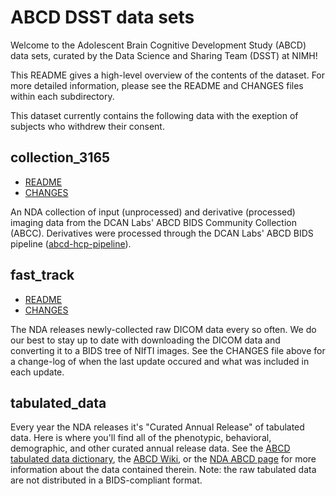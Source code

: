 # ABCD DSST data sets

Welcome to the Adolescent Brain Cognitive Development Study (ABCD) data sets, curated by the Data Science and Sharing Team (DSST) at NIMH!

This README gives a high-level overview of the contents of the dataset. For more detailed information, please see the README and CHANGES files within each subdirectory.

This dataset currently contains the following data with the exeption of subjects who withdrew their consent.

## collection_3165

- [README](https://github.com/nimh-dsst/dsst-rtd/tree/main/docs/guides/ABCD/collection_3165/README)
- [CHANGES](https://github.com/nimh-dsst/dsst-rtd/tree/main/docs/guides/ABCD/collection_3165/CHANGES)

An NDA collection of input (unprocessed) and derivative (processed) imaging data from the DCAN Labs' ABCD BIDS Community Collection (ABCC).  Derivatives were processed through the DCAN Labs' ABCD BIDS pipeline ([abcd-hcp-pipeline](https://github.com/DCAN-Labs/abcd-hcp-pipeline)).

## fast_track

- [README](https://github.com/nimh-dsst/dsst-rtd/tree/main/docs/guides/ABCD/fast_track/README.md)
- [CHANGES](https://github.com/nimh-dsst/dsst-rtd/tree/main/docs/guides/ABCD/fast_track/CHANGES.md)

The NDA releases newly-collected raw DICOM data every so often. We do our best to stay up to date with downloading the DICOM data and converting it to a BIDS tree of NIfTI images. See the CHANGES file above for a change-log of when the last update occured and what was included in each update.

## tabulated_data

Every year the NDA releases it's "Curated Annual Release" of tabulated data. Here is where you'll find all of the phenotypic, behavioral, demographic, and other curated annual release data. See the [ABCD tabulated data dictionary](https://data-dict.abcdstudy.org/?), the [ABCD Wiki](https://wiki.abcdstudy.org/), or the [NDA ABCD page](https://nda.nih.gov/abcd) for more information about the data contained therein. Note: the raw tabulated data are not distributed in a BIDS-compliant format.
